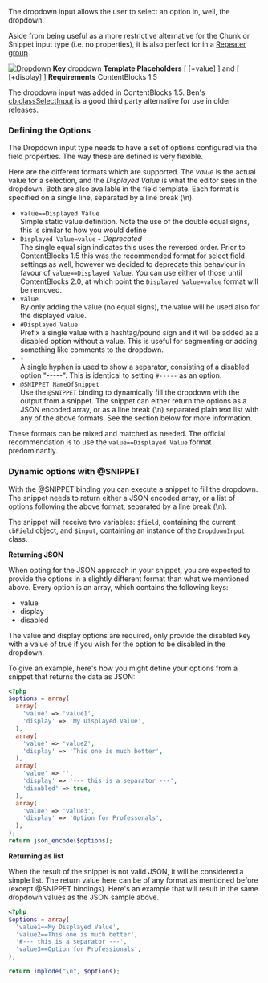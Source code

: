 The dropdown input allows the user to select an option in, well, the dropdown.   

 Aside from being useful as a more restrictive alternative for the Chunk or Snippet input type (i.e. no properties), it is also perfect for in a [Repeater group](Repeater).

 

  [ ![Dropdown](https://assets.modmore.com/assets/uploads/images/dropdown.png)](https://assets.modmore.com/assets/uploads/images/dropdown.png)  **Key** dropdown **Template Placeholders** [ [+value] ] and [ [+display] ] **Requirements** ContentBlocks 1.5 

 

The dropdown input was added in ContentBlocks 1.5. Ben's [cb.classSelectInput](https://github.com/bennyb/cb.classSelectInput) is a good third party alternative for use in older releases.

### Defining the Options

The Dropdown input type needs to have a set of options configured via the field properties. The way these are defined is very flexible.

Here are the different formats which are supported. The _value_ is the actual value for a selection, and the _Displayed Value_ is what the editor sees in the dropdown. Both are also available in the field template. Each format is specified on a single line, separated by a line break (\\n).

- `value==Displayed Value`  
  Simple static value definition. Note the use of the double equal signs, this is similar to how you would define
- `Displayed Value=value` - _Deprecated_  
  The single equal sign indicates this uses the reversed order. Prior to ContentBlocks 1.5 this was the recommended format for select field settings as well, however we decided to deprecate this behaviour in favour of `value==Displayed Value`. You can use either of those until ContentBlocks 2.0, at which point the `Displayed Value=value` format will be removed.
- `value`  
  By only adding the value (no equal signs), the value will be used also for the displayed value.
- `#Displayed Value`  
  Prefix a single value with a hashtag/pound sign and it will be added as a disabled option without a value. This is useful for segmenting or adding something like comments to the dropdown.
- `-`  
  A single hyphen is used to show a separator, consisting of a disabled option "-----". This is identical to setting `#-----` as an option.
- `@SNIPPET NameOfSnippet`  
  Use the `@SNIPPET` binding to dynamically fill the dropdown with the output from a snippet. The snippet can either return the options as a JSON encoded array, or as a line break (\\n) separated plain text list with any of the above formats. See the section below for more information.

These formats can be mixed and matched as needed. The official recommendation is to use the `value==Displayed Value` format predominantly.

### Dynamic options with @SNIPPET

With the @SNIPPET binding you can execute a snippet to fill the dropdown. The snippet needs to return either a JSON encoded array, or a list of options following the above format, separated by a line break (\\n).

The snippet will receive two variables: `$field`, containing the current `cbField` object, and `$input`, containing an instance of the `DropdownInput` class.

**Returning JSON**

When opting for the JSON approach in your snippet, you are expected to provide the options in a slightly different format than what we mentioned above. Every option is an array, which contains the following keys:

- value
- display
- disabled

The value and display options are required, only provide the disabled key with a value of true if you wish for the option to be disabled in the dropdown.

To give an example, here's how you might define your options from a snippet that returns the data as JSON:
```` PHP
<?php
$options = array(
  array(
    'value' => 'value1',
    'display' => 'My Displayed Value',
  ),
  array(
    'value' => 'value2',
    'display' => 'This one is much better',
  ),
  array(
    'value' => '',
    'display' => '--- this is a separator ---',
    'disabled' => true,
  ),
  array(
    'value' => 'value3',
    'display' => 'Option for Professonals',
  ),
);
return json_encode($options);
````
**Returning as list**

When the result of the snippet is not valid JSON, it will be considered a simple list. The return value here can be of any format as mentioned before (except @SNIPPET bindings). Here's an example that will result in the same dropdown values as the JSON sample above.

```` PHP
<?php
$options = array(
  'value1==My Displayed Value',
  'value2==This one is much better',
  '#--- this is a separator ---',
  'value3==Option for Professionals',
);

return implode("\n", $options);
````